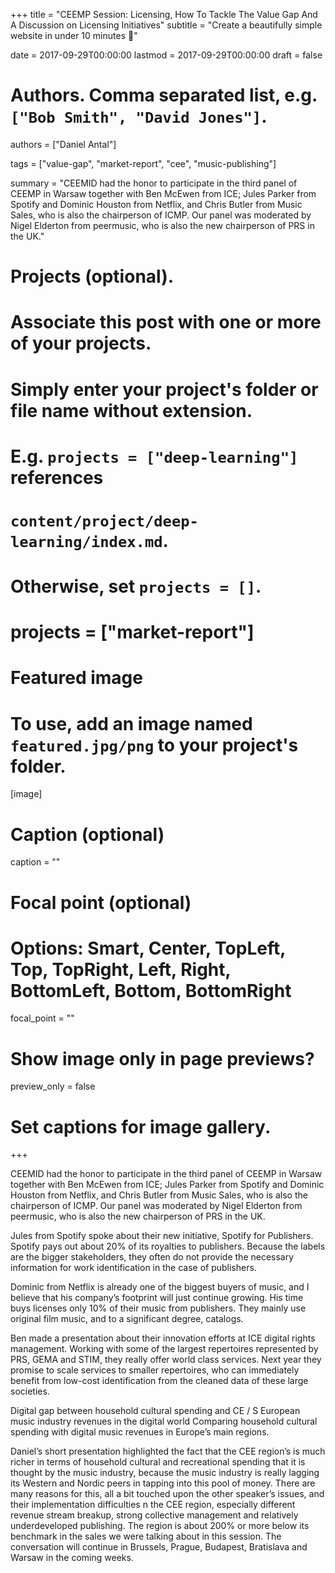 +++
title = "CEEMP Session: Licensing, How To Tackle The Value Gap And A Discussion on Licensing Initiatives"
subtitle = "Create a beautifully simple website in under 10 minutes :rocket:"

date = 2017-09-29T00:00:00
lastmod = 2017-09-29T00:00:00
draft = false

# Authors. Comma separated list, e.g. `["Bob Smith", "David Jones"]`.
authors = ["Daniel Antal"]

tags = ["value-gap", "market-report", "cee", "music-publishing"]

summary = "CEEMID had the honor to participate in the third panel of CEEMP in Warsaw together with Ben McEwen from ICE; Jules Parker from Spotify and Dominic Houston from Netflix, and Chris Butler from Music Sales, who is also the chairperson of ICMP. Our panel was moderated by Nigel Elderton from peermusic, who is also the new chairperson of PRS in the UK."

# Projects (optional).
#   Associate this post with one or more of your projects.
#   Simply enter your project's folder or file name without extension.
#   E.g. `projects = ["deep-learning"]` references 
#   `content/project/deep-learning/index.md`.
#   Otherwise, set `projects = []`.
# projects = ["market-report"]

# Featured image
# To use, add an image named `featured.jpg/png` to your project's folder. 
[image]
  # Caption (optional)
  caption = ""

  # Focal point (optional)
  # Options: Smart, Center, TopLeft, Top, TopRight, Left, Right, BottomLeft, Bottom, BottomRight
  focal_point = ""

  # Show image only in page previews?
  preview_only = false

# Set captions for image gallery.

+++

CEEMID had the honor to participate in the third panel of CEEMP in Warsaw together with Ben McEwen from ICE; Jules Parker from Spotify and Dominic Houston from Netflix, and Chris Butler from Music Sales, who is also the chairperson of ICMP. Our panel was moderated by Nigel Elderton from peermusic, who is also the new chairperson of PRS in the UK.

Jules from Spotify spoke about their new initiative, Spotify for Publishers.  Spotify pays out about 20% of its royalties to publishers.  Because the labels are the bigger stakeholders, they often do not provide the necessary information for work identification in the case of publishers.

Dominic from Netflix is already one of the biggest buyers of music, and I believe that his company’s footprint will just continue growing.  His time buys licenses only 10% of their music from publishers. They mainly use original film music, and to a significant degree, catalogs.

Ben made a presentation about their innovation efforts at ICE digital rights management. Working with some of the largest repertoires represented by PRS, GEMA and STIM, they really offer world class services. Next year they promise to scale services to smaller repertoires, who can immediately benefit from low-cost identification from the cleaned data of these large societies.

Digital gap between household cultural spending and CE / S European music industry revenues in the digital world
Comparing household cultural spending with digital music revenues in Europe’s main regions.

Daniel’s short presentation highlighted the fact that the CEE region’s is much richer in terms of household cultural and recreational spending that it is thought by the music industry, because the music industry is really lagging its Western and Nordic peers in tapping into this pool of money.  There are many reasons for this, all a bit touched upon the other speaker’s issues, and their implementation difficulties n the CEE region, especially different revenue stream breakup, strong collective management and relatively underdeveloped publishing.  The region is about 200% or more below its benchmark in the sales we were talking about in this session.  The conversation will continue in Brussels, Prague, Budapest, Bratislava and Warsaw in the coming weeks.
